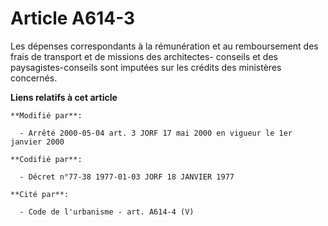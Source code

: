 # Article A614-3

Les dépenses correspondants à la rémunération et au remboursement des frais de transport et de missions des architectes-
conseils et des paysagistes-conseils sont imputées sur les crédits des ministères concernés.

**Liens relatifs à cet article**

	**Modifié par**:

	  - Arrêté 2000-05-04 art. 3 JORF 17 mai 2000 en vigueur le 1er janvier 2000

	**Codifié par**:

	  - Décret n°77-38 1977-01-03 JORF 18 JANVIER 1977

	**Cité par**:

	  - Code de l'urbanisme - art. A614-4 (V)
